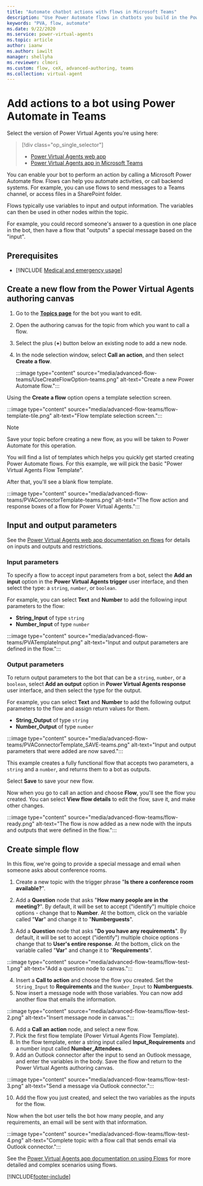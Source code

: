 ```yaml
---
title: "Automate chatbot actions with flows in Microsoft Teams"
description: "Use Power Automate flows in chatbots you build in the Power Virtual Agents app in Microsoft Teams."
keywords: "PVA, flow, automate"
ms.date: 9/22/2020
ms.service: power-virtual-agents
ms.topic: article
author: iaanw
ms.author: iawilt
manager: shellyha
ms.reviewer: clmori
ms.custom: flow, ceX, advanced-authoring, teams
ms.collection: virtual-agent
---
```





# Add actions to a bot using Power Automate  in Teams


Select the version of Power Virtual Agents you're using here:

> [!div class="op_single_selector"]
> - [Power Virtual Agents web app](../advanced-flow.md)
> - [Power Virtual Agents app in Microsoft Teams](advanced-flow-teams.md)



You can enable your bot to perform an action by calling a Microsoft Power Automate flow. Flows can help you automate activities, or call backend systems. For example, you can use flows to send messages to a Teams channel, or access files in a SharePoint folder.

Flows typically use variables to input and output information. The variables can then be used in other nodes within the topic.

For example, you could record someone's answer to a question in one place in the bot, then have a flow that "outputs" a special message based on the "input".

## Prerequisites

- [!INCLUDE [Medical and emergency usage](includes/pva-usage-limitations-teams.md)]


## Create a new flow from the Power Virtual Agents authoring canvas 



1. Go to the [**Topics page**](authoring-create-edit-topics-teams.md) for the bot you want to edit.

1. Open the authoring canvas for the topic from which you want to call a flow.

1. Select the plus (**+**) button below an existing node to add a new node. 

1. In the node selection window, select **Call an action**, and then select **Create a flow**. 


    :::image type="content" source="media/advanced-flow-teams/UseCreateFlowOption-teams.png" alt-text="Create a new Power Automate flow.":::


Using the **Create a flow** option opens a template selection screen.


:::image type="content" source="media/advanced-flow-teams/flow-template-tile.png" alt-text="Flow template selection screen.":::

>[!NOTE]
>Save your topic before creating a new flow, as you will be taken to Power Automate for this operation.

You will find a list of templates which helps you quickly get started creating Power Automate flows. For this example, we will pick the basic "Power Virtual Agents Flow Template". 

After that, you'll see a blank flow template.

:::image type="content" source="media/advanced-flow-teams/PVAConnectorTemplate-teams.png" alt-text="The flow action and response boxes of a flow for Power Virtual Agents.":::


## Input and output parameters

See the [Power Virtual Agents web app documentation on flows](../advanced-flow.md) for details on inputs and outputs and restrictions. 


### Input parameters

To specify a flow to accept input parameters from a bot, select the **Add an input** option in the **Power Virtual Agents trigger** user interface, and then select the type: a `string`, `number`, or `boolean`.



For example, you can select **Text** and **Number** to add the following input parameters to the flow:
- **String_Input** of type `string`
- **Number_Input** of type `number` 


:::image type="content" source="media/advanced-flow-teams/PVATemplateInput.png" alt-text="Input and output parameters are defined in the flow.":::

### Output parameters

To return output parameters to the bot that can be a `string`, `number`, or a `boolean`, select **Add an output** option in **Power Virtual Agents response** user interface, and then select the type for the output.

For example, you can select **Text** and **Number** to add the following output parameters to the flow and assign return values for them.
- **String_Output** of type `string`
- **Number_Output** of type `number`


:::image type="content" source="media/advanced-flow-teams/PVAConnectorTemplate_SAVE-teams.png" alt-text="Input and output parameters that were added are now saved.":::

This example creates a fully functional flow that accepts two parameters, a `string` and a `number`, and returns them to a bot as outputs. 

Select **Save** to save your new flow.


Now when you go to call an action and choose **Flow**, you'll see the flow you created. You can select **View flow details** to edit the flow, save it, and make other changes.

:::image type="content" source="media/advanced-flow-teams/flow-ready.png" alt-text="The flow is now added as a new node with the inputs and outputs that were defined in the flow.":::


## Create simple flow

In this flow, we're going to provide a special message and email when someone asks about conference rooms.

1. Create a new topic with the trigger phrase "**Is there a conference room available?**". 
2. Add a **Question** node that asks "**How many people are in the meeting?**". By default, it will be set to accept ("identify") multiple choice options - change that to **Number**. At the bottom, click on the variable called "**Var**" and change it to "**Numberguests**".

3. Add a **Question** node that asks "**Do you have any requirements**". By default, it will be set to accept ("identify") multiple choice options - change that to **User's entire response**. At the bottom, click on the variable called "**Var**" and change it to "**Requirements**".

:::image type="content" source="media/advanced-flow-teams/flow-test-1.png" alt-text="Add a question node to canvas.":::


4. Insert a **Call to action** and choose the flow you created. Set the `String_Input` to **Requirements** and the `Number_Input` to **Numberguests**.
5. Now insert a message node with those variables. You can now add another flow that emails the information.

 :::image type="content" source="media/advanced-flow-teams/flow-test-2.png" alt-text="Insert message node in canvas.":::

6. Add a **Call an action** node, and select a new flow.
7. Pick the first flow template (Power Virtual Agents Flow Template).
8. In the flow template, enter a string input called **Input_Requirements** and a number input called **Number_Attendees**.
9. Add an Outlook connector after the input to send an Outlook message, and enter the variables in the body. Save the flow and return to the Power Virtual Agents authoring canvas.

:::image type="content" source="media/advanced-flow-teams/flow-test-3.png" alt-text="Send a message via Outlook connector.":::

10. Add the flow you just created, and select the two variables as the inputs for the flow.

Now when the bot user tells the bot how many people, and any requirements, an email will be sent with that information.

:::image type="content" source="media/advanced-flow-teams/flow-test-4.png" alt-text="Complete topic with a flow call that sends email via Outlook connector.":::



See the [Power Virtual Agents app documentation on using Flows](../advanced-flow.md) for more detailed and complex scenarios using flows.


[!INCLUDE[footer-include](../includes/footer-banner.md)]